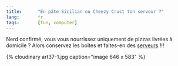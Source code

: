 ```yaml
---
title:      "En pâte Sicilian ou Cheezy Crust ton serveur ?"
lang:       fr
tags:       [fun, computer]
---
```



Nerd confirmé, vous vous nourrissez uniquement de pizzas livrées à domicile ? Alors conservez les boîtes et faites-en des [serveurs](http://www.jrcs.co.uk/Free_Stuff.html) !!!

{% cloudinary art37-1.jpg caption="image 646 x 583" %}
